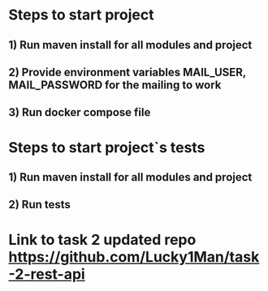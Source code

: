 # Steps to start project
## 1) Run maven install for all modules and project
## 2) Provide environment variables MAIL_USER, MAIL_PASSWORD for the mailing to work
## 3) Run docker compose file

# Steps to start project`s tests
## 1) Run maven install for all modules and project
## 2) Run tests

# Link to task 2 updated repo https://github.com/Lucky1Man/task-2-rest-api
